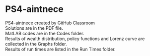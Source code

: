 # PS4-aintnece
PS4-aintnece created by GitHub Classroom\
Solutions are in the PDF file.\
MatLAB codes are in the Codes folder.\
Results of wealth distribution, policy functions and Lorenz curve are collected in the Graphs folder.\
Results of run times are listed in the Run Times folder.
